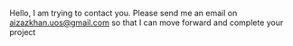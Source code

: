 Hello, I am trying to contact you. Please send me an email on aizazkhan.uos@gmail.com so that I can move forward and complete your project 
